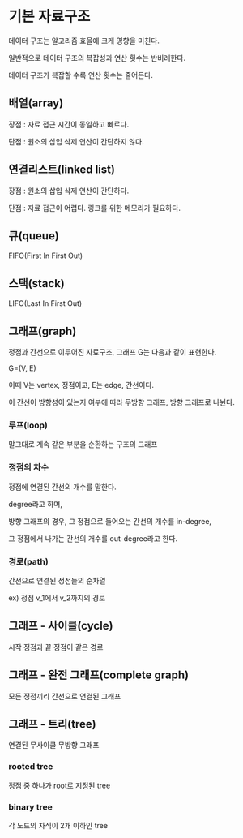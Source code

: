 # 기본 자료구조

데이터 구조는 알고리즘 효율에 크게 영향을 미친다.

일반적으로 데이터 구조의 복잡성과 연산 횟수는 반비례한다.

데이터 구조가 복잡할 수록 연산 횟수는 줄어든다.

## 배열(array)

장점 : 자료 접근 시간이 동일하고 빠르다.

단점 : 원소의 삽입 삭제 연산이 간단하지 않다.

## 연결리스트(linked list) 

장점 : 원소의 삽입 삭제 연산이 간단하다.

단점 : 자료 접근이 어렵다. 링크를 위한 메모리가 필요하다.

## 큐(queue)

FIFO(First In First Out)

## 스택(stack)

LIFO(Last In First Out)

## 그래프(graph)

정점과 간선으로 이루어진 자료구조, 그래프 G는 다음과 같이 표현한다.

G=(V, E)

이때 V는 vertex, 정점이고, E는 edge, 간선이다.

이 간선이 방향성이 있는지 여부에 따라 무방향 그래프, 방향 그래프로 나뉜다.

### 루프(loop)

말그대로 계속 같은 부분을 순환하는 구조의 그래프

### 정점의 차수

정점에 연결된 간선의 개수를 말한다.

degree라고 하며, 

방향 그래프의 경우, 그 정점으로 들어오는 간선의 개수를 in-degree,

그 정점에서 나가는 간선의 개수를 out-degree라고 한다.

### 경로(path)

간선으로 연결된 정점들의 순차열

ex) 정점 v_1에서 v_2까지의 경로

## 그래프 - 사이클(cycle)

시작 정점과 끝 정점이 같은 경로

## 그래프 - 완전 그래프(complete graph)

모든 정점끼리 간선으로 연결된 그래프

## 그래프 - 트리(tree)

연결된 무사이클 무방향 그래프

### rooted tree 

정점 중 하나가 root로 지정된 tree

### binary tree

각 노드의 자식이 2개 이하인 tree

